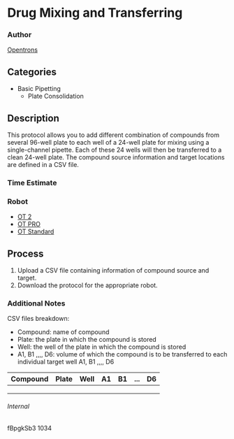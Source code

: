 # Drug Mixing and Transferring

### Author
[Opentrons](https://opentrons.com/)

## Categories
* Basic Pipetting
	* Plate Consolidation


## Description
This protocol allows you to add different combination of compounds from several 96-well plate to each well of a 24-well plate for mixing using a single-channel pipette. Each of these 24 wells will then be transferred to a clean 24-well plate. The compound source information and target locations are defined in a CSV file.

### Time Estimate

### Robot
* [OT 2](https://opentrons.com/ot-2)
* [OT PRO](https://opentrons.com/robots/ot-one-s-pro)
* [OT Standard](https://opentrons.com/robots/ot-one-s-standard)  

## Process
1. Upload a CSV file containing information of compound source and target.
2. Download the protocol for the appropriate robot.


### Additional Notes
CSV files breakdown:
* Compound: name of compound
* Plate: the plate in which the compound is stored
* Well: the well of the plate in which the compound is stored
* A1, B1 ,,,, D6: volume of which the compound is to be transferred to each individual target well A1, B1 ,,,, D6

| Compound | Plate | Well | A1 | B1 |...| D6 |
|----------|-------|------|----|----|----|----|
|          |       |      |    |    |    |    |
|          |       |      |    |    |    |    |
|         |       |      |    |    |    |    |

###### Internal
fBpgkSb3
1034
